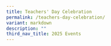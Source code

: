 ```yaml
---
title: Teachers' Day Celebration
permalink: /teachers-day-celebration/
variant: markdown
description: ""
third_nav_title: 2025 Events
---
```

